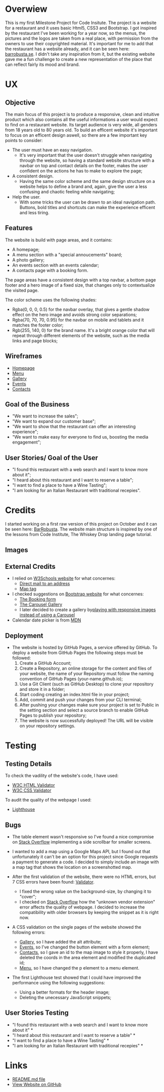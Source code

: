 # Overwiew

This is my first Milestone Project for Code Insitute.
The project is a website for a restaurant and it uses basic Html5, CSS3 and Bootstrap.
I got inspired by the restaurant I've been working for a year now, so the menus, the pictures and the logos are taken from a real place, with permission from the owners to use their copyrighted material. 
It's important for me to add that the restaurant has a website already, and it can be seen here: [barrobusta.se](https://www.barrobusta.se/). I didn't take any inspiration from it, but the existing website gave me a fun challenge to create a new representation of the place that can reflect fairly its mood and brand.

# UX
## Objective

The main focus of this project is to produce a responsive, clean and intuitive product which also contains
 all the useful informations a user would expect to find on a restaurant website. 
 Its target audience is very wide, all genders from 18 years old to 80 years old.
 To build an efficent website it's important to focus on an efficent design aswell, so there are a few important key points to consider:
 * The user must have an easy navigation. 
    * It's very important that the user doesn't struggle when navigating through the website, so having a standard website structure with a navbar on top and contact details on the footer, makes the user confident on the actions he has to make to explore the page;
 * A consistent design. 
    * Having the same color scheme and the same design structure on a website helps to define a brand and, again, give the user a less confusing and chaotic feeling while navigating;
 * Help the user.
    * With some tricks the user can be drawn to an ideal navigation path. Buttons, bold titles and shortcuts can make the experience efficent and less tiring. 

 ## Features

 The website is build with page areas, and it contains:
 * A homepage;
 * A menu section with a "special annoucements" board;
 * A photo gallery;
 * An events section with an events calendar;
 * A contacts page with a booking form.

  The page areas have a consistent design with a top navbar, a bottom page footer and a hero image of a fixed size, that changes only to contextualize the visited page. 
 
 The color scheme uses the following shades:
 * Rgba(0, 0, 0, 0.5) for the navbar overlay, that gives a gentle shadow effect on the hero image and avoids strong color separations;
 * Rgba(70, 70, 70, 0.95) for the navbar on mobile and tablets and it matches the footer color;
 * Rgb(255, 140, 0) for the brand name. It's a bright orange color that will repeat through different elements of the website, such as the media links and page blocks;

 ## Wireframes
 
 * [Homepage](https://i.imgur.com/lx4ciIv.png)
 * [Menu](https://i.imgur.com/duzxWmt.png)
 * [Gallery](https://i.imgur.com/nKg4NOt.png)
 * [Events](https://i.imgur.com/BnzC0dY.png)
 * [Contacts](https://i.imgur.com/SAmuImq.png)
 
 ## Goal of the Business
 * "We want to increase the sales";
 * "We want to expand our customer base";
 * "We want to show that the restaurant can offer an interesting experience";
 * "We want to make easy for everyone to find us, boosting the media engagement";

 ## User Stories/ Goal of the User
 * "I found this restaurant with a web search and I want to know more about it";
 * "I heard about this restaurant and I want to reserve a table";
 * "I want to find a place to have a Wine Tasting";
 * "I am looking for an Italian Restaurant with traditional recepies".

# Credits
I started working on a first raw version of this project on October and it can be seen here: [BarRobusta](https://github.com/ClaudiaLie/BarRobusta).
The website main structure is inspired by one of the lessons from Code Institute, The Whiskey Drop landing page tutorial.

## Images

## External Credits

* I relied on [W3Schools website](https://www.w3schools.com/) for what concernes:
    * [Direct mail to an address](https://www.w3schools.com/tags/tag_address.asp)
    * [Map tag](https://www.w3schools.com/tags/tag_map.asp)
* I checked suggestions on [Bootstrap website](https://getbootstrap.com/) for what concernes:
    * [The Booking form](https://getbootstrap.com/docs/4.4/components/forms/)
    * [The Carousel Gallery](https://getbootstrap.com/docs/4.0/components/carousel/)
    * I later decided to create a gallery by[playing with responsive images instead of using a Carousel](https://getbootstrap.com/docs/4.0/content/images/#image-thumbnails)
* Calendar date picker is from [MDN](https://developer.mozilla.org/en-US/docs/Web/HTML/Element/input/datetime-local)

## Deployment

* The website is hosted by GitHub Pages, a service offered by GitHub. 
To deploy a website from GitHub Pages the following steps must be followed:
    1. Create a GitHub Account;
    2. Create a Repository, an online storage for the content and files of your website, the name of your Repository must follow the naming convention of GitHub Pages (your-name.github.io);
    3. Use a Git Client (such as GitHub Desktop) to clone your repository and store it in a folder;
    4. Start coding creating an index.html file in your project;
    5. Add, commit and push your changes from your CLI terminal;
    6. After pushing your changes make sure your project is set to Public in the setting section and select a source branch to enable GitHub Pages to publish your repository;
    7. The website is now successfully deployed! The URL will be visible on your repository settings.

# Testing 

## Testing Details

To check the vadility of the website's code, I have used:
* [W3C HTML Validator](https://validator.w3.org/)
* [W3C CSS Validator](https://jigsaw.w3.org/css-validator/)

To audit the quality of the webpage I used:
* [Lighthouse](https://developers.google.com/web/tools/lighthouse/?utm_source=devtools)

## Bugs

* The table element wasn't responsive so I've found a nice compromise on [Stack Overflow](https://stackoverflow.com/questions/40512604/bootstrap-table-is-not-responsive) implementing a side scrollbar for smaller screens.
* I wanted to add a map using a Google Maps API, but I found out that unfortunately it can't be an option for this project since Google requests a payment to generate a code. I decided to simply include an image with a map tag that shows the location on a screenshotted map.
* After the first validation of the website, there were no HTML errors, but 7 CSS errors have been found: [Validator](https://i.imgur.com/hFWRIc7.jpg).
    * I fixed the wrong value on the background-size, by changing it to "cover";
    * I checked on [Stack Overflow](https://stackoverflow.com/questions/52490004/what-are-all-of-these-w3c-css-validation-warnings-about) how the "unknown vendor extension" error affects the quality of webpage. I decided to increase the compatibility with older browsers by keeping the snippet as it is right now.
* A CSS validation on the single pages of the website showed the following errors:
    * [Gallery](https://i.imgur.com/UWkEk9M.jpg), so I have added the alt attribute;
    * [Events](https://i.imgur.com/sJiE4q9.jpg), so I've changed the button element with a form element;
    * [Contacts](https://i.imgur.com/V8WJSRi.jpg), so I gave an id to the map image to style it properly, I have deleted the coords in the area element and modified the duplicated id;
    * [Menu](https://i.imgur.com/FPWTWjl.jpg), so I have changed the p element to a menu element.

* The first Lighthouse test showed that I could have improved the performance using the following suggestions:
    * Using a better formats for the header image;
    * Deleting the unecessary JavaScript snippets;

## User Stories Testing
 * "I found this restaurant with a web search and I want to know more about it"
    * 
 * "I heard about this restaurant and I want to reserve a table"
    * 
 * "I want to find a place to have a Wine Tasting"
    * 
 * "I am looking for an Italian Restaurant with traditional recepies"
    * 


# Links
* [README.md file](https://github.com/ClaudiaLie/MS1_BarRobusta/blob/main/README.md)
* [View Website on GitHub](https://github.com/ClaudiaLie/MS1_BarRobusta)
